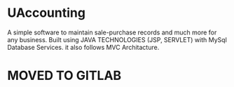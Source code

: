 # UAccounting
A simple software to maintain sale-purchase records and much more for any business.
Built using JAVA TECHNOLOGIES (JSP, SERVLET) with MySql Database Services.
it also follows MVC Architacture.

# MOVED TO GITLAB
